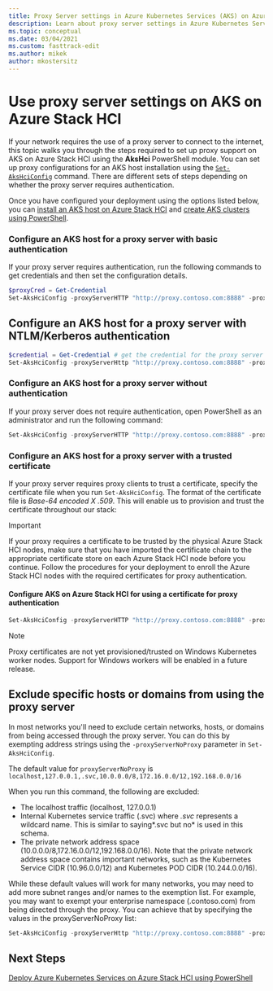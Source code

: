 ```yaml
---
title: Proxy Server settings in Azure Kubernetes Services (AKS) on Azure Stack HCI
description: Learn about proxy server settings in Azure Kubernetes Service (AKS) on Azure Stack HCI
ms.topic: conceptual
ms.date: 03/04/2021
ms.custom: fasttrack-edit
ms.author: mikek
author: mkostersitz
---
```

# Use proxy server settings on AKS on Azure Stack HCI

If your network requires the use of a proxy server to connect to the internet, this topic walks you through the steps required to set up proxy support on AKS on Azure Stack HCI using the **AksHci** PowerShell module. You can set up proxy configurations for an AKS host installation using the [`Set-AksHciConfig`](./set-akshciconfig.md) command. There are different sets of steps depending on whether the proxy server requires authentication.

Once you have configured your deployment using the options listed below, you can [install an AKS host on Azure Stack HCI](./setup-powershell.md) and [create AKS clusters using PowerShell](./create-kubernetes-cluster-powershell.md).

### Configure an AKS host for a proxy server with basic authentication  

If your proxy server requires authentication, run the following commands to get credentials and then set the configuration details.

```powershell
$proxyCred = Get-Credential
Set-AksHciConfig -proxyServerHTTP "http://proxy.contoso.com:8888" -proxyServerHTTPS "http://proxy.contoso.com:8888" -proxyServerCredential $ProxyCred
```

## Configure an AKS host for a proxy server with NTLM/Kerberos authentication

```powershell
$credential = Get-Credential # get the credential for the proxy server
Set-AksHciConfig -proxyServerHttp "http://proxy.contoso.com:8888" -proxyServerHttps "http://proxy.contoso.com:8888" -proxyServerCredential $credential
```

### Configure an AKS host for a proxy server without authentication  

If your proxy server does not require authentication, open PowerShell as an administrator and run the following command:

```powershell
Set-AksHciConfig -proxyServerHTTP "http://proxy.contoso.com:8888" -proxyServerHTTPS "http://proxy.contoso.com:8888"
```

### Configure an AKS host for a proxy server with a trusted certificate

If your proxy server requires proxy clients to trust a certificate, specify the certificate file when you run `Set-AksHciConfig`. The format of the certificate file is *Base-64 encoded X .509*. This will enable us to provision and trust the certificate throughout our stack:

>[!Important]
>If your proxy requires a certificate to be trusted by the physical Azure Stack HCI nodes, make sure that you have imported the certificate chain to the appropriate certificate store on each Azure Stack HCI node before you continue. Follow the procedures for your deployment to enroll the Azure Stack HCI nodes with the required certificates for proxy authentication.

#### Configure AKS on Azure Stack HCI for using a certificate for proxy authentication

```powershell
Set-AksHciConfig -proxyServerHTTP "http://proxy.contoso.com:8888" -proxyServerHTTPS "http://proxy.contoso.com:8888" -proxyServerCertFile "C:\proxycertificate.crt"
```

> [!NOTE]
> Proxy certificates are not yet provisioned/trusted on Windows Kubernetes worker nodes. Support for Windows workers will be enabled in a future release.

## Exclude specific hosts or domains from using the proxy server

In most networks you'll need to exclude certain networks, hosts, or domains from being accessed through the proxy server. You can do this by exempting address strings using the `-proxyServerNoProxy` parameter in `Set-AksHciConfig`.

The default value for `proxyServerNoProxy` is `localhost,127.0.0.1,.svc,10.0.0.0/8,172.16.0.0/12,192.168.0.0/16`

When you run this command, the following are excluded:

- The localhost traffic (localhost, 127.0.0.1)
- Internal Kubernetes service traffic (.svc) where _.svc_ represents a wildcard name. This is similar to saying*.svc but no* is used in this schema.
- The private network address space (10.0.0.0/8,172.16.0.0/12,192.168.0.0/16). Note that the private network address space contains important networks, such as the Kubernetes Service CIDR (10.96.0.0/12) and Kubernetes POD CIDR (10.244.0.0/16).

While these default values will work for many networks, you may need to add more subnet ranges and/or names to the exemption list. For example, you may want to exempt your enterprise namespace (.contoso.com) from being directed through the proxy. You can achieve that by specifying the values in the proxyServerNoProxy list:

```powershell
Set-AksHciConfig -proxyServerHttp "http://proxy.contoso.com:8888" -proxyServerHttps "http://proxy.contoso.com:8888" -proxyServerNoProxy "localhost,127.0.0.1,.svc,10.0.0.0/8,172.16.0.0/12,192.168.0.0/16,.contoso.com"
```

## Next Steps

[Deploy Azure Kubernetes Services on Azure Stack HCI using PowerShell](./setup-powershell.md)